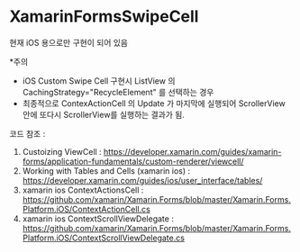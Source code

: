 # XamarinFormsSwipeCell

현재 iOS 용으로만 구현이 되어 있음

*주의

- iOS Custom Swipe Cell 구현시 ListView 의 CachingStrategy="RecycleElement" 를 선택하는 경우
- 최종적으로 ContexActionCell 의 Update 가 마지막에 실행되어 ScrollerView 안에 또다시 ScrollerView를 실행하는 결과가 됨.


코드 참조 :
1. Custoizing ViewCell : https://developer.xamarin.com/guides/xamarin-forms/application-fundamentals/custom-renderer/viewcell/
2. Working with Tables and Cells (xamarin ios) : https://developer.xamarin.com/guides/ios/user_interface/tables/
3. xamarin ios ContextActionsCell : https://github.com/xamarin/Xamarin.Forms/blob/master/Xamarin.Forms.Platform.iOS/ContextActionCell.cs
4. xamarin ios ContextScrollViewDelegate : https://github.com/xamarin/Xamarin.Forms/blob/master/Xamarin.Forms.Platform.iOS/ContextScrollViewDelegate.cs
